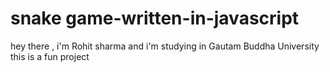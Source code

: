 # snake game-written-in-javascript
hey there , i'm Rohit sharma and i'm studying in Gautam Buddha University
this is a fun project 
